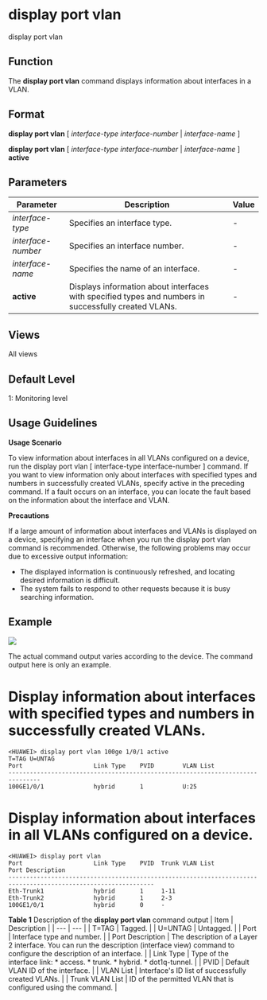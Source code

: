 display port vlan
=================

display port vlan

Function
--------



The **display port vlan** command displays information about interfaces in a VLAN.




Format
------

**display port vlan** [ *interface-type* *interface-number* | *interface-name* ]

**display port vlan** [ *interface-type* *interface-number* | *interface-name* ] **active**


Parameters
----------

| Parameter | Description | Value |
| --- | --- | --- |
| *interface-type* | Specifies an interface type. | - |
| *interface-number* | Specifies an interface number. | - |
| *interface-name* | Specifies the name of an interface. | - |
| **active** | Displays information about interfaces with specified types and numbers in successfully created VLANs. | - |



Views
-----

All views


Default Level
-------------

1: Monitoring level


Usage Guidelines
----------------

**Usage Scenario**



To view information about interfaces in all VLANs configured on a device, run the display port vlan [ interface-type interface-number ] command. If you want to view information only about interfaces with specified types and numbers in successfully created VLANs, specify active in the preceding command. If a fault occurs on an interface, you can locate the fault based on the information about the interface and VLAN.



**Precautions**

If a large amount of information about interfaces and VLANs is displayed on a device, specifying an interface when you run the display port vlan command is recommended. Otherwise, the following problems may occur due to excessive output information:

* The displayed information is continuously refreshed, and locating desired information is difficult.
* The system fails to respond to other requests because it is busy searching information.


Example
-------

![](../public_sys-resources/note_3.0-en-us.png) 

The actual command output varies according to the device. The command output here is only an example.


# Display information about interfaces with specified types and numbers in successfully created VLANs.
```
<HUAWEI> display port vlan 100ge 1/0/1 active
T=TAG U=UNTAG
Port                    Link Type    PVID        VLAN List
-------------------------------------------------------------------------------
100GE1/0/1              hybrid       1           U:25

```

# Display information about interfaces in all VLANs configured on a device.
```
<HUAWEI> display port vlan
Port                    Link Type    PVID  Trunk VLAN List                      Port Description
---------------------------------------------------------------------------------------------------------------
Eth-Trunk1              hybrid       1     1-11                                 
Eth-Trunk2              hybrid       1     2-3                                  
100GE1/0/1              hybrid       0     -

```

**Table 1** Description of the **display port vlan** command output
| Item | Description |
| --- | --- |
| T=TAG | Tagged. |
| U=UNTAG | Untagged. |
| Port | Interface type and number. |
| Port Description | The description of a Layer 2 interface. You can run the description (interface view) command to configure the description of an interface. |
| Link Type | Type of the interface link:   * access. * trunk. * hybrid. * dot1q-tunnel. |
| PVID | Default VLAN ID of the interface. |
| VLAN List | Interface's ID list of successfully created VLANs. |
| Trunk VLAN List | ID of the permitted VLAN that is configured using the command. |